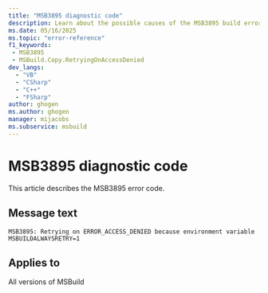 ```yaml
---
title: "MSB3895 diagnostic code"
description: Learn about the possible causes of the MSB3895 build error, and get troubleshooting tips.
ms.date: 05/16/2025
ms.topic: "error-reference"
f1_keywords:
 - MSB3895
 - MSBuild.Copy.RetryingOnAccessDenied
dev_langs:
  - "VB"
  - "CSharp"
  - "C++"
  - "FSharp"
author: ghogen
ms.author: ghogen
manager: mijacobs
ms.subservice: msbuild
---
```


# MSB3895 diagnostic code

<!-- :::ErrorDefinitionDescription::: -->
<!-- :::editable-content name="introDescription"::: -->
This article describes the MSB3895 error code.
<!-- :::editable-content-end::: -->

## Message text

<!-- :::editable-content name="messageText"::: -->
`MSB3895: Retrying on ERROR_ACCESS_DENIED because environment variable MSBUILDALWAYSRETRY=1`
<!-- :::editable-content-end::: -->
<!-- MSB3895: Retrying on ERROR_ACCESS_DENIED because environment variable MSBUILDALWAYSRETRY=1 -->

<!-- :::editable-content name="postOutputDescription"::: -->
<!--
{StrBegin="MSB3895: "} LOCALIZATION: Do NOT translate MSBUILDALWAYSRETRY)
-->
<!-- :::editable-content-end::: -->
<!-- :::ErrorDefinitionDescription-end::: -->

## Applies to

All versions of MSBuild
